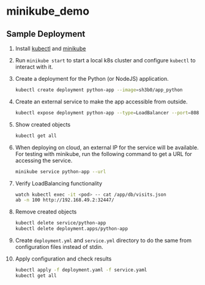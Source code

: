 # minikube_demo

## Sample Deployment

1. Install [kubectl](https://kubernetes.io/docs/tasks/tools/) and [minikube](https://minikube.sigs.k8s.io/docs/start/)

2. Run `minikube start` to start a local k8s cluster and configure `kubectl` to interact with it.

3. Create a deployment for the Python (or NodeJS) application.

   ```bash
   kubectl create deployment python-app --image=sh3b0/app_python
   ```

4. Create an external service to make the app accessible from outside.

   ```bash
   kubectl expose deployment python-app --type=LoadBalancer --port=8080
   ```

5. Show created objects

   ```bash
   kubectl get all
   ```

6. When deploying on cloud, an external IP for the service will be available. For testing with minikube, run the following command to get a URL for accessing the service.  

   ```bash
   minikube service python-app --url
   ```

7. Verify LoadBalancing functionality

   ```bash
   watch kubectl exec -it <pod> -- cat /app/db/visits.json
   ab -n 100 http://192.168.49.2:32447/
   ```

8. Remove created objects

   ```bash
   kubectl delete service/python-app
   kubectl delete deployment.apps/python-app
   ```

9. Create `deployment.yml` and `service.yml` directory to do the same from configuration files instead of stdin.

10. Apply configuration and check results

    ```bash
    kubectl apply -f deployment.yaml -f service.yaml
    kubectl get all
    ```
